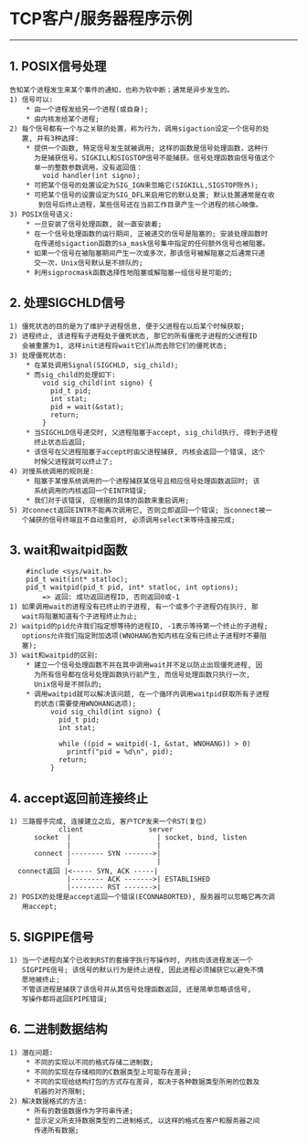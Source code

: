 # **TCP客户/服务器程序示例**
***

## **1. POSIX信号处理**
    告知某个进程发生来某个事件的通知，也称为软中断；通常是异步发生的。
    1) 信号可以:
        * 由一个进程发给另一个进程(或自身);
        * 由内核发给某个进程;
    2) 每个信号都有一个与之关联的处置，称为行为，调用sigaction设定一个信号的处
       置, 并有3种选择:
        * 提供一个函数, 特定信号发生就被调用; 这样的函数是信号处理函数，这种行
          为是捕获信号。SIGKILL和SIGSTOP信号不能捕获。信号处理函数由信号值这个
          单一的整数参数调用，没有返回值：
            void handler(int signo);
        * 可把某个信号的处置设定为SIG_IGN来忽略它(SIGKILL,SIGSTOP除外);
        * 可把某个信号的设置设定为SIG_DFL来启用它的默认处置; 默认处置通常是在收
           到信号后终止进程，某些信号还在当前工作目录产生一个进程的核心映像。
    3) POSIX信号语义:
        * 一旦安装了信号处理函数, 就一直安装着;
        * 在一个信号处理函数的运行期间, 正被递交的信号是阻塞的; 安装处理函数时
          在传递给sigaction函数的sa_mask信号集中指定的任何额外信号也被阻塞。
        * 如果一个信号在被阻塞期间产生一次或多次，那该信号被解阻塞之后通常只递
          交一次，Unix信号默认是不排队的;
        * 利用sigprocmask函数选择性地阻塞或解阻塞一组信号是可能的;

## **2. 处理SIGCHLD信号**
    1) 僵死状态的目的是为了维护子进程信息, 便于父进程在以后某个时候获取;
    2) 进程终止, 该进程有子进程处于僵死状态, 那它的所有僵死子进程的父进程ID
       会被重置为1, 这样init进程将wait它们从而去除它们的僵死状态;
    3) 处理僵死状态:
        * 在某处调用Signal(SIGCHLD, sig_child);
        * 而sig_child的处理如下:
            void sig_child(int signo) {
              pid_t pid;
              int stat;
              pid = wait(&stat);
              return;
            }
        * 当SIGCHLD信号递交时, 父进程阻塞于accept, sig_child执行, 得到子进程
          终止状态后返回;
        * 该信号在父进程阻塞于accept时由父进程捕获, 内核会返回一个错误, 这个
          时候父进程就可以终止了;
    4) 对慢系统调用的规则是:
        * 阻塞于某慢系统调用的一个进程捕获某信号且相应信号处理函数返回时; 该
          系统调用的内核返回一个EINTR错误;
        * 我们对于该错误, 应根据的具体的函数来重启调用;
    5) 对connect返回EINTR不能再次调用它, 否则立即返回一个错误; 当connect被一
       个捕获的信号终端且不自动重启时, 必须调用select来等待连接完成;


## **3. wait和waitpid函数**
        #include <sys/wait.h>
        pid_t wait(int* statloc);
        pid_t waitpid(pid_t pid, int* statloc, int options);
            => 返回: 成功返回进程ID, 否则返回0或-1
    1) 如果调用wait的进程没有已终止的子进程, 有一个或多个子进程仍在执行, 那
       wait将阻塞知道有个子进程终止为止;
    2) waitpid的pid允许我们指定想等待的进程ID, -1表示等待第一个终止的子进程;
       options允许我们指定附加选项(WNOHANG告知内核在没有已终止子进程时不要阻
       塞);
    3) wait和waitpid的区别:
        * 建立一个信号处理函数不并在其中调用wait并不足以防止出现僵死进程, 因
          为所有信号都在信号处理函数执行前产生, 而信号处理函数只执行一次,
          Unix信号是不排队的;
        * 调用waitpid就可以解决该问题, 在一个循环内调用waitpid获取所有子进程
          的状态(需要使用WNOHANG选项);
              void sig_child(int signo) {
                pid_t pid;
                int stat;

                while ((pid = waitpid(-1, &stat, WNOHANG)) > 0)
                  printf("pid = %d\n", pid);
                return;
              }


## **4. accept返回前连接终止**
    1) 三路握手完成, 连接建立之后, 客户TCP发来一个RST(复位)
                client                server
          socket  |                     | socket, bind, listen
                  |                     |
          connect |-------- SYN ------->|
                  |                     |
      connect返回 |<----- SYN, ACK -----|
                  |-------- ACK ------->| ESTABLISHED
                  |-------- RST ------->|
    2) POSIX的处理是accept返回一个错误(ECONNABORTED), 服务器可以忽略它再次调
       用accept;


## **5. SIGPIPE信号**
    1) 当一个进程向某个已收到RST的套接字执行写操作时, 内核向该进程发送一个
       SIGPIPE信号; 该信号的默认行为是终止进程, 因此进程必须捕获它以避免不情
       愿地被终止;
       不管该进程是捕获了该信号并从其信号处理函数返回, 还是简单忽略该信号,
       写操作都将返回EPIPE错误;


## **6. 二进制数据结构**
    1) 潜在问题:
        * 不同的实现以不同的格式存储二进制数;
        * 不同的实现在存储相同的C数据类型上可能存在差异;
        * 不同的实现给结构打包的方式存在差异, 取决于各种数据类型所用的位数及
          机器的对齐限制;
    2) 解决数据格式的方法:
        * 所有的数值数据作为字符串传递;
        * 显示定义所支持数据类型的二进制格式, 以这样的格式在客户和服务器之间
          传递所有数据;
